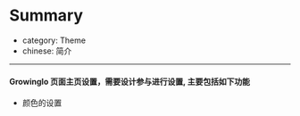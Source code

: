 # Summary

- category: Theme
- chinese: 简介

---

#### GrowingIo 页面主页设置，需要设计参与进行设置, 主要包括如下功能
- 颜色的设置
